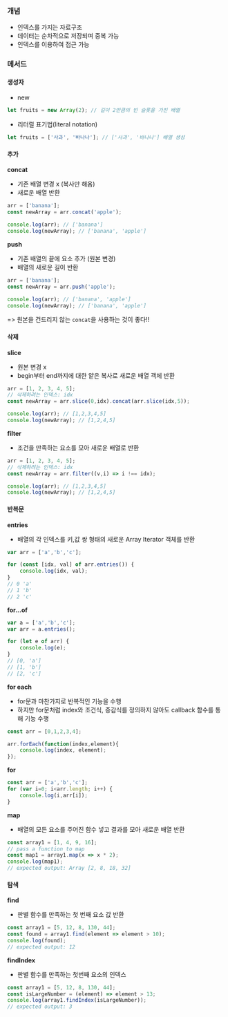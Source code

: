### 개념

- 인덱스를 가지는 자료구조
- 데이터는 순차적으로 저장되며 중복 가능
- 인덱스를 이용하여 접근 가능



### 메서드

#### 생성자

- new

```javascript
let fruits = new Array(2); // 길이 2만큼의 빈 슬롯을 가진 배열
```

- 리터럴 표기법(literal notation)

```javascript
let fruits = ['사과', '바나나']; // ['사과', '바나나'] 배열 생성
```



#### 추가

**concat**

- 기존 배열 변경 x (복사만 해옴)
- 새로운 배열 반환

```javascript
arr = ['banana'];
const newArray = arr.concat('apple');

console.log(arr); // ['banana']
console.log(newArray); // ['banana', 'apple']
```

**push**

- 기존 배열의 끝에 요소 추가 (원본 변경)
- 배열의 새로운 길이 반환

```javascript
arr = ['banana'];
const newArray = arr.push('apple');

console.log(arr); // ['banana', 'apple']
console.log(newArray); // ['banana', 'apple']
```

=> 원본을 건드리지 않는 `concat`을 사용하는 것이 좋다!!

 

#### 삭제

**slice**

- 원본 변경 x
- begin부터 end까지에 대한 얕은 복사로 새로운 배열 객체 반환

```javascript
arr = [1, 2, 3, 4, 5];
// 삭제하려는 인덱스: idx
const newArray = arr.slice(0,idx).concat(arr.slice(idx,5));

console.log(arr); // [1,2,3,4,5]
console.log(newArray); // [1,2,4,5]
```

**filter**

- 조건을 만족하는 요소를 모아 새로운 배열로 반환

```javascript
arr = [1, 2, 3, 4, 5];
// 삭제하려는 인덱스: idx
const newArray = arr.filter((v,i) => i !== idx);

console.log(arr); // [1,2,3,4,5]
console.log(newArray); // [1,2,4,5]
```

 

#### 반복문

**entries**

- 배열의 각 인덱스를 키,값 쌍 형태의 새로운 Array Iterator 객체를 반환

```javascript
var arr = ['a','b','c'];

for (const [idx, val] of arr.entries()) {
    console.log(idx, val);
}
// 0 'a'
// 1 'b'
// 2 'c'
```

**for...of**

```javascript
var a = ['a','b','c'];
var arr = a.entries();

for (let e of arr) {
    console.log(e);
}
// [0, 'a']
// [1, 'b']
// [2, 'c'] 
```

**for each**

-  for문과 마찬가지로 반복적인 기능을 수행
- 하지만 for문처럼 index와 조건식, 증감식를 정의하지 않아도 callback 함수를 통해 기능 수행

```javascript
const arr = [0,1,2,3,4];

arr.forEach(function(index,element){
	console.log(index, element);
});
```

**for**

```javascript
const arr = ['a','b','c'];
for (var i=0; i<arr.length; i++) {
    console.log(i,arr[i]);
}
```

**map**

- 배열의 모든 요소를 주어진 함수 넣고 결과를 모아 새로운 배열 반환

```javascript
const array1 = [1, 4, 9, 16];
// pass a function to map
const map1 = array1.map(x => x * 2);
console.log(map1);
// expected output: Array [2, 8, 18, 32]
```



#### 탐색

**find**

- 판별 함수를 만족하는 첫 번째 요소 값 반환

```javascript
const array1 = [5, 12, 8, 130, 44];
const found = array1.find(element => element > 10);
console.log(found);
// expected output: 12
```

**findIndex**

- 판별 함수를 만족하는 첫번째 요소의 인덱스

```javascript
const array1 = [5, 12, 8, 130, 44];
const isLargeNumber = (element) => element > 13;
console.log(array1.findIndex(isLargeNumber));
// expected output: 3
```



